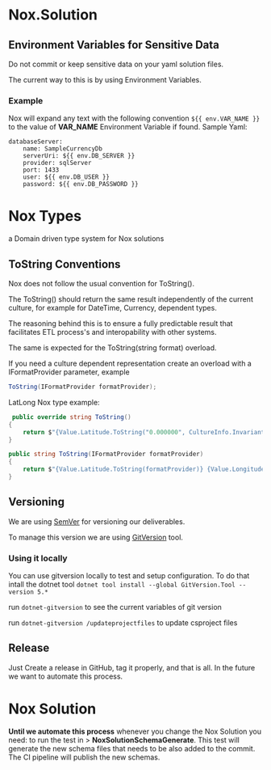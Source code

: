 # Nox.Solution

## Environment Variables for Sensitive Data

Do not commit or keep sensitive data on your yaml solution files.

The current way to this is by using Environment Variables.

### Example

Nox will expand any text with the following convention  ``${{ env.VAR_NAME }}`` to the value of **VAR_NAME** Environment Variable if found.
Sample Yaml:

    databaseServer:
        name: SampleCurrencyDb
        serverUri: ${{ env.DB_SERVER }}
        provider: sqlServer
        port: 1433
        user: ${{ env.DB_USER }}
        password: ${{ env.DB_PASSWORD }}

# Nox Types

a Domain driven type system for Nox solutions

## ToString Conventions

Nox does not follow the usual convention for ToString().

The ToString() should return the same result independently of the current culture, for example for DateTime, Currency, dependent types.

The reasoning behind this is to ensure a fully predictable result that facilitates ETL process's and interopability with other systems.

The same is expected for the ToString(string format) overload.

If you need a culture dependent representation create an overload with a IFormatProvider parameter, example

```c#
ToString(IFormatProvider formatProvider);
```

LatLong Nox type example:

```c#
 public override string ToString()
{
    return $"{Value.Latitude.ToString("0.000000", CultureInfo.InvariantCulture)} {Value.Longitude.ToString("0.000000", CultureInfo.InvariantCulture)}";
}

public string ToString(IFormatProvider formatProvider)
{
    return $"{Value.Latitude.ToString(formatProvider)} {Value.Longitude.ToString(formatProvider)}";
}
```

## Versioning

We are using [SemVer](https://semver.org/) for versioning our deliverables.

To manage this version we are using [GitVersion](https://github.com/GitTools/GitVersion) tool.

### Using it locally

You can use gitversion locally to test and setup configuration. To do that intall the dotnet tool `dotnet tool install --global GitVersion.Tool --version 5.*`

run `dotnet-gitversion` to see the current variables of git version

run `dotnet-gitversion /updateprojectfiles` to update csproject files

## Release

Just Create a release in GitHub, tag it properly, and that is all. In the future we want to automate this process.

# Nox Solution

**Until we automate this process** whenever you change the Nox Solution you need: to run the test in > **NoxSolutionSchemaGenerate**. This test will generate the new schema files that needs to be also added to the commit. The CI pipeline will publish the new schemas. 

